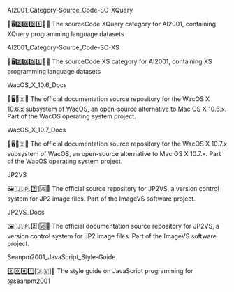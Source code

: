
AI2001_Category-Source_Code-SC-XQuery

🧠️🖥️2️⃣️0️⃣️0️⃣️1️⃣️💾️📜️ The sourceCode:XQuery category for AI2001, containing XQuery programming language datasets

AI2001_Category-Source_Code-SC-XS

🧠️🖥️2️⃣️0️⃣️0️⃣️1️⃣️💾️📜️ The sourceCode:XS category for AI2001, containing XS programming language datasets

WacOS_X_10.6_Docs

🍏️🖥️🔟️🇽📖️ The official documentation source repository for the WacOS X 10.6.x subsystem of WacOS, an open-source alternative to Mac OS X 10.6.x. Part of the WacOS operating system project.

WacOS_X_10.7_Docs

🍏️🖥️🔟️🇽📖️ The official documentation source repository for the WacOS X 10.7.x subsystem of WacOS, an open-source alternative to Mac OS X 10.7.x. Part of the WacOS operating system project.

JP2VS

🖼️[🇯.🇵.2️⃣️]🆚️💾️ The official source repository for JP2VS, a version control system for JP2 image files. Part of the ImageVS software project.

JP2VS_Docs

🖼️[🇯.🇵.2️⃣️]🆚️💾️ The official documentation source repository for JP2VS, a version control system for JP2 image files. Part of the ImageVS software project.

Seanpm2001_JavaScript_Style-Guide

2️⃣️0️⃣️0️⃣️1️⃣️[🇯.🇸]📔️ The style guide on JavaScript programming for @seanpm2001

